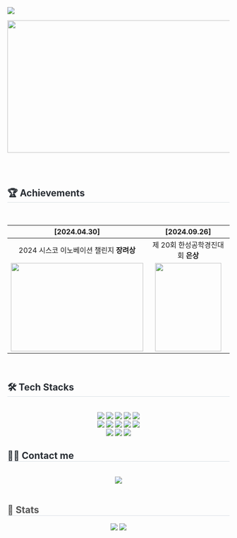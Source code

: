 ![](https://capsule-render.vercel.app/api?type=waving&color=auto&height=170&text=안녕하세요%20윤단비입니다%20🙋‍♀️&textColor=ffffff&fontSize=37&animation=twinkling&section=header)

<a href="https://github.com/devxb/gitanimals">
<img
  src="https://render.gitanimals.org/farms/yoondanbi"
  width="600"
  height="300"
/>
</a>

<br> <br>
<h2 style="border-bottom: 1px solid #d8dee4; color: #282d33;">🏆 Achievements </h2> <br> 

| [2024.04.30]  | [2024.09.26]  |
|:-:|:-:|
| 2024 시스코 이노베이션 챌린지 **장려상**  | 제 20회 한성공학경진대회 **은상**  |
| <img src="https://github.com/user-attachments/assets/4c9e2fc5-1586-4362-bf62-af4536882f3f" width="300px" height="200px"> | <img src="https://github.com/user-attachments/assets/d8315bfd-25fe-457e-bddc-c52038134bc3" width="150px" height="200px">  |


<div style="text-align: left;">
    <br> 
    <div align="center"> 
</div>
    <div style="text-align: left;">
    <h2 style="border-bottom: 1px solid #d8dee4; color: #282d33;"> 🛠️ Tech Stacks </h2> <br> 
    <div  align= "center"> <img src="https://img.shields.io/badge/Android-3DDC84?style=for-the-badge&logo=Android&logoColor=white">
          <img src="https://img.shields.io/badge/Apache Tomcat-F8DC75?style=for-the-badge&logo=Apache Tomcat&logoColor=white">
          <img src="https://img.shields.io/badge/C-A8B9CC?style=for-the-badge&logo=C&logoColor=white">
          <img src="https://img.shields.io/badge/Figma-F24E1E?style=for-the-badge&logo=Figma&logoColor=white">
          <img src="https://img.shields.io/badge/Flutter-02569B?style=for-the-badge&logo=Flutter&logoColor=white">
          <br/><img src="https://img.shields.io/badge/Flask-000000?style=for-the-badge&logo=Flask&logoColor=white">
          <img src="https://img.shields.io/badge/HTML5-E34F26?style=for-the-badge&logo=HTML5&logoColor=white">
          <img src="https://img.shields.io/badge/Javascript-F7DF1E?style=for-the-badge&logo=Javascript&logoColor=white">
          <img src="https://img.shields.io/badge/CSS3-1572B6?style=for-the-badge&logo=CSS3&logoColor=white">
          <img src="https://img.shields.io/badge/Linux-FCC624?style=for-the-badge&logo=Linux&logoColor=white">
          <br/><img src="https://img.shields.io/badge/MySQL-4479A1?style=for-the-badge&logo=MySQL&logoColor=white">
          <img src="https://img.shields.io/badge/Notion-000000?style=for-the-badge&logo=Notion&logoColor=white">
          <img src="https://img.shields.io/badge/Python-3776AB?style=for-the-badge&logo=Python&logoColor=white">
          </div>
    </div>
    <div style="text-align: left;">
    <h2 style="border-bottom: 1px solid #d8dee4; color: #282d33;"> 🧑‍💻 Contact me </h2> <br> 
    <div align= "center"> <a href=https://blog.naver.com/niroey> <img src="https://img.shields.io/badge/Naver-03C75A?style=for-the-badge&logo=Naver&logoColor=white&link=https://blog.naver.com/niroey"> </a>
          </div>  <br> 
    <div align= "center">  </div> 
    </div>
    <div style="text-align: left;"> 
  <h2 style="border-bottom: 1px solid #d8dee4; color: #555555;"> 🏅 Stats </h2>
<div align="center">
  <img src="https://github-readme-stats.vercel.app/api?username=yoondanbi&bg_color=60,eeeeee,bbbbbb&title_color=333333&text_color=555555" />
  <img src="https://github-readme-stats.vercel.app/api/top-langs/?username=yoondanbi&layout=compact&bg_color=60,eeeeee,bbbbbb&title_color=333333&text_color=555555" />
</div>



